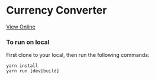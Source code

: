 # Currency Converter

[View Online](https://thissentenceiswrong.github.io/Currency/)

### To run on local
First clone to your local, then run the following commands:  

    yarn install
    yarn run [dev|build]
    
